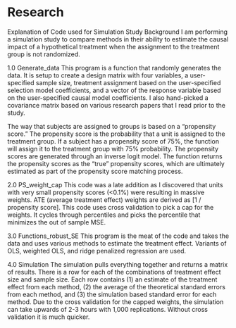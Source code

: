 # Research
Explanation of Code used for Simulation Study
Background
I am performing a simulation study to compare methods in their ability to estimate the causal impact of a hypothetical treatment when the assignment to the treatment group is not randomized. 


1.0	Generate_data
This program is a function that randomly generates the data. It is setup to create a design matrix with four variables, a user-specified sample size, treatment assignment based on the user-specified selection model coefficients, and a vector of the response variable based on the user-specified causal model coefficients. I also hand-picked a covariance matrix based on various research papers that I read prior to the study. 

The way that subjects are assigned to groups is based on a “propensity score.” The propensity score is the probability that a unit is assigned to the treatment group. If a subject has a propensity score of 75%, the function will assign it to the treatment group with 75% probability. The propensity scores are generated through an inverse logit model. The function returns the propensity scores as the “true” propensity scores, which are ultimately estimated as part of the propensity score matching process. 


2.0	PS_weight_cap
This code was a late addition as I discovered that units with very small propensity scores (<0.1%) were resulting in massive weights. ATE (average treatment effect) weights are derived as [1 / propensity score]. This code uses cross validation to pick a cap for the weights. It cycles through percentiles and picks the percentile that minimizes the out of sample MSE. 


3.0	Functions_robust_SE
This program is the meat of the code and takes the data and uses various methods to estimate the treatment effect. Variants of OLS, weighted OLS, and ridge penalized regression are used.


4.0	Simulation
The simulation pulls everything together and returns a matrix of results. There is a row for each of the combinations of treatment effect size and sample size. Each row contains (1) an estimate of the treatment effect from each method, (2) the average of the theoretical standard errors from each method, and (3) the simulation based standard error for each method. Due to the cross validation for the capped weights, the simulation can take upwards of 2-3 hours with 1,000 replications. Without cross validation it is much quicker. 

